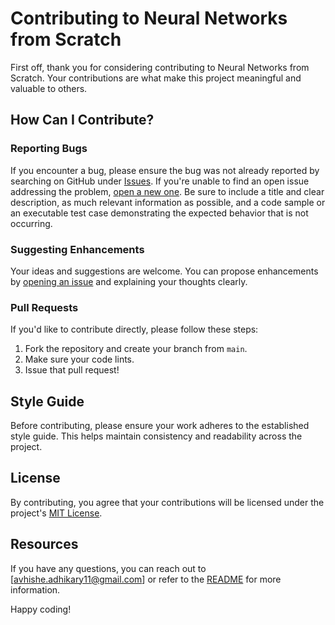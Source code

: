 # Contributing to Neural Networks from Scratch

First off, thank you for considering contributing to Neural Networks from Scratch. Your contributions are what make this project meaningful and valuable to others.

## How Can I Contribute?

### Reporting Bugs

If you encounter a bug, please ensure the bug was not already reported by searching on GitHub under [Issues](https://github.com/AvishakeAdhikary/Neural-Networks-From-Scratch/issues). If you're unable to find an open issue addressing the problem, [open a new one](https://github.com/AvishakeAdhikary/Neural-Networks-From-Scratch/issues/new). Be sure to include a title and clear description, as much relevant information as possible, and a code sample or an executable test case demonstrating the expected behavior that is not occurring.

### Suggesting Enhancements

Your ideas and suggestions are welcome. You can propose enhancements by [opening an issue](https://github.com/AvishakeAdhikary/Neural-Networks-From-Scratch/issues/new) and explaining your thoughts clearly.

### Pull Requests

If you'd like to contribute directly, please follow these steps:

1. Fork the repository and create your branch from `main`.
2. Make sure your code lints.
3. Issue that pull request!

## Style Guide

Before contributing, please ensure your work adheres to the established style guide. This helps maintain consistency and readability across the project.

## License

By contributing, you agree that your contributions will be licensed under the project's [MIT License](LICENSE).

## Resources

If you have any questions, you can reach out to [avhishe.adhikary11@gmail.com] or refer to the [README](README.md) for more information.

Happy coding!
